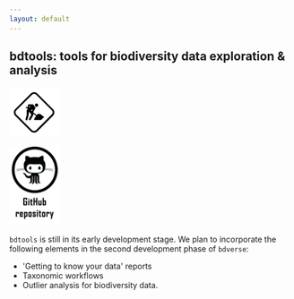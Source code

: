 ```yaml
---
layout: default
---
```

## bdtools: tools for biodiversity data exploration & analysis

<img src="assets/images/under_construction.png" alt="bdtools is under construction" title= "bdtools is under construction" width="90"/>

<a href="https://github.com/bd-R/bdtools" target="_blank"><img src="assets/images/github_repo.png" alt="bdtools GitHub repository" title= "Open bdtools repository" width="90"/></a>
   


`bdtools` is still in its early development stage. We plan to incorporate the following elements in the second development phase of `bdverse`:

* 'Getting to know your data' reports
* Taxonomic workflows
* Outlier analysis for biodiversity data.







